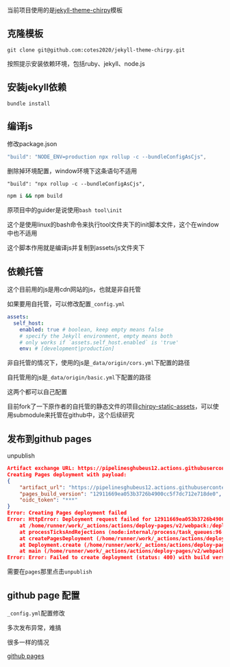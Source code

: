 当前项目使用的是[jekyll-theme-chirpy](https://github.com/cotes2020/jekyll-theme-chirpy)模板

## 克隆模板

```
git clone git@github.com:cotes2020/jekyll-theme-chirpy.git
```

按照提示安装依赖环境，包括ruby、jekyll、node.js

## 安装jekyll依赖

```
bundle install
```

## 编译js

修改package.json

```js
"build": "NODE_ENV=production npx rollup -c --bundleConfigAsCjs",
```
删除掉环境配置，window环境下这条语句不适用

```
"build": "npx rollup -c --bundleConfigAsCjs",
```

```sh
npm i && npm build
```

原项目中的guider是说使用`bash tool\init`

这个是使用linux的bash命令来执行tool文件夹下的init脚本文件，这个在window中也不适用

这个脚本作用就是编译js并复制到assets/js文件夹下

## 依赖托管

这个目前用的js是用cdn网站的js，也就是非自托管

如果要用自托管，可以修改配置`_config.yml`

```yml
assets:
  self_host:
    enabled: true # boolean, keep empty means false
    # specify the Jekyll environment, empty means both
    # only works if `assets.self_host.enabled` is 'true'
    env: # [development|production]

```

非自托管的情况下，使用的js是`_data/origin/cors.yml`下配置的路径

自托管用的js是`_data/origin/basic.yml`下配置的路径

这两个都可以自己配置

目前fork了一下原作者的自托管的静态文件的项目[chirpy-static-assets](git@github.com:cotes2020/chirpy-static-assets.git)，可以使用submodule来托管在github中，这个后续研究

## 发布到github pages

unpublish

```json
Artifact exchange URL: https://pipelinesghubeus12.actions.githubusercontent.com/zeSSum0PixHS0TxET7RjC5tNrx2BjQZEwdTGcvTNSKvezPkANb/_apis/pipelines/workflows/6760286030/artifacts?api-version=6.0-preview
Creating Pages deployment with payload:
{
	"artifact_url": "https://pipelinesghubeus12.actions.githubusercontent.com/zeSSum0PixHS0TxET7RjC5tNrx2BjQZEwdTGcvTNSKvezPkANb/_apis/pipelines/1/runs/21/artifacts?artifactName=github-pages&%24expand=SignedContent",
	"pages_build_version": "12911669ea053b3726b4900cc5f7dc712e718de0",
	"oidc_token": "***"
}
Error: Creating Pages deployment failed
Error: HttpError: Deployment request failed for 12911669ea053b3726b4900cc5f7dc712e718de0 due to in progress deployment. Please cancel 3e9e8298a2e5e7e63d158278a392a73dfd22441f first or wait for it to complete.
    at /home/runner/work/_actions/actions/deploy-pages/v2/webpack:/deploy-pages/node_modules/@octokit/request/dist-node/index.js:86:1
    at processTicksAndRejections (node:internal/process/task_queues:96:5)
    at createPagesDeployment (/home/runner/work/_actions/actions/deploy-pages/v2/webpack:/deploy-pages/src/internal/api-client.js:126:1)
    at Deployment.create (/home/runner/work/_actions/actions/deploy-pages/v2/webpack:/deploy-pages/src/internal/deployment.js:80:1)
    at main (/home/runner/work/_actions/actions/deploy-pages/v2/webpack:/deploy-pages/src/index.js:30:1)
Error: Error: Failed to create deployment (status: 400) with build version 12911669ea053b3726b4900cc5f7dc712e718de0. Responded with: Deployment request failed for 12911669ea053b3726b4900cc5f7dc712e718de0 due to in progress deployment. Please cancel 3e9e8298a2e5e7e63d158278a392a73dfd22441f first or wait for it to complete.
```

需要在`pages`那里点击`unpublish`

## github page 配置

`_config.yml`配置修改

多次发布异常，难搞

很多一样的情况

[github pages](https://github.com/actions/deploy-pages/issues/22)